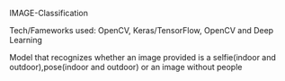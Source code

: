 IMAGE-Classification

Tech/Fameworks used: OpenCV, Keras/TensorFlow, OpenCV and Deep Learning

Model that recognizes whether an image provided is a selfie(indoor and outdoor),pose(indoor and outdoor) or an image without people
